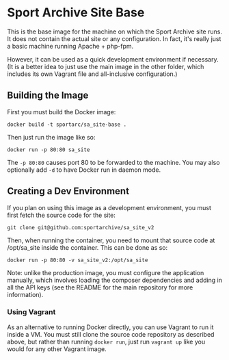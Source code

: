 Sport Archive Site Base
=======================

This is the base image for the machine on which the Sport Archive site
runs. It does not contain the actual site or any configuration. In
fact, it's really just a basic machine running Apache +
php-fpm.

However, it can be used as a quick development environment if
necessary. (It is a better idea to just use the main image in the
other folder, which includes its own Vagrant file and all-inclusive
configuration.)

Building the Image
------------------

First you must build the Docker image:

    docker build -t sportarc/sa_site-base .

Then just run the image like so:

    docker run -p 80:80 sa_site

The `-p 80:80` causes port 80 to be forwarded to the machine. You may
also optionally add `-d` to have Docker run in daemon mode.

Creating a Dev Environment
--------------------------

If you plan on using this image as a development environment, you must
first fetch the source code for the site:

    git clone git@github.com:sportarchive/sa_site_v2

Then, when running the container, you need to mount that source code
at /opt/sa_site inside the container. This can be done as so:

    docker run -p 80:80 -v sa_site_v2:/opt/sa_site

Note: unlike the production image, you must configure the application
manually, which involves loading the composer dependencies and adding
in all the API keys (see the README for the main repository for more
information).

### Using Vagrant ###

As an alternative to running Docker directly, you can use Vagrant to
run it inside a VM. You must still clone the source code repository as
described above, but rather than running `docker run`, just run
`vagrant up` like you would for any other Vagrant image.
